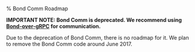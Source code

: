 % Bond Comm Roadmap

**IMPORTANT NOTE: Bond Comm is deprecated. We recommend using
[Bond-over-gRPC](bond_over_grpc.html) for communication.**

Due to the deprecation of Bond Comm, there is no roadmap for it. We plan to
remove the Bond Comm code around June 2017.
